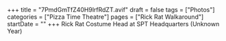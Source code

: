 +++
title = "7PmdGmTfZ40H9lrfRdZT.avif"
draft = false
tags = ["Photos"]
categories = ["Pizza Time Theatre"]
pages = ["Rick Rat Walkaround"]
startDate = ""
+++
Rick Rat Costume Head at SPT Headquarters (Unknown Year)
